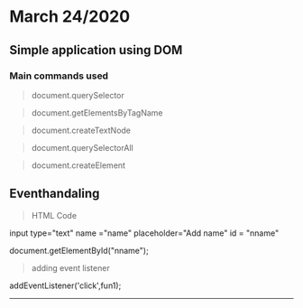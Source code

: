 # March 24/2020

## Simple application using DOM
### Main commands used

  >  document.querySelector

  
  >document.getElementsByTagName
  
  >document.createTextNode

  >document.querySelectorAll
  
  >document.createElement
  
  
## Eventhandaling
> HTML Code
> 
input type="text" name ="name" placeholder="Add name" id = "nname"

document.getElementById("nname");

>adding event listener

addEventListener('click',fun1);


---


